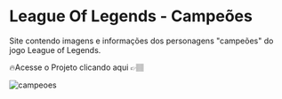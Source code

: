 # League Of Legends - Campeões

Site contendo imagens e informações dos personagens "campeões" do jogo League of Legends.

🔥Acesse o Projeto clicando aqui 👉🏽 


![campeoes](https://github.com/JonaThFelix/LeagueOfLegends_Campeoes/assets/123984244/46d0d760-373d-457a-a19c-d750a22367be)
